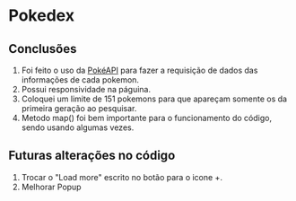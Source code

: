 # Pokedex

## Conclusões
1. Foi feito o uso da [PokéAPI](https://pokeapi.co/)  para fazer a requisição de dados das informações de cada pokemon.
2. Possui responsividade na páguina.
3. Coloquei um limite de 151 pokemons para que apareçam somente os da primeira geração ao pesquisar.
4. Metodo map() foi bem importante para o funcionamento do código, sendo usando algumas vezes.

## Futuras alterações no código 
1. Trocar o "Load more" escrito no botão para o icone +. 
2. Melhorar Popup
